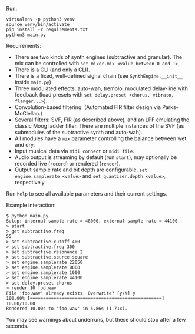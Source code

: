 Run:

    virtualenv -p python3 venv
    source venv/bin/activate
    pip install -r requirements.txt
    python3 main.py

Requirements:
- There are two kinds of synth engines (subtractive and granular). The mix can be controlled with `set mixer.mix <value between 0 and 1>`.
- There is a CLI (and only a CLI).
- There is a fixed, well-defined signal chain (see `SynthEngine.__init__` inside `main.py`)
- Three modulated effects: auto-wah, tremolo, modulated delay-line with feedback (load presets with `set delay.preset <chorus, vibrato, flanger...>`).
- Convolution-based filtering. (Automated FIR filter design via Parks-McClellan.)
- Several filters: SVF, FIR (as described above), and an LPF emulating the classic Moog ladder filter. There are multiple instances of the SVF (as submodules of the subtractive synth and auto-wah).
- All modules have a `mix` parameter controlling the balance between wet and dry.
- Input musical data via `midi connect` or `midi file`.
- Audio output is streaming by default (run `start`), may optionally be recorded live (`record`) or rendered (`render`).
- Output sample rate and bit depth are configurable. `set engine.samplerate <value>` and `set quantizer.depth <value>`, respectively.

Run `help` to see all available parameters and their current settings.

Example interaction:

    $ python main.py
    Setup: internal sample rate = 48000, external sample rate = 44100
    > start
    > get subtractive.freq
    55
    > set subtractive.cutoff 400
    > set subtractive.freq 300
    > set subtractive.resonance 2
    > set subtractive.source square
    > set engine.samplerate 22050
    > set engine.samplerate 8000
    > set engine.samplerate 1000
    > set engine.samplerate 44100
    > set delay.preset chorus
    > render 10 foo.wav
    File 'foo.wav' already exists. Overwrite? [y/N] y
    100.00% [==================================================]  10.00/10.00
    Rendered 10.00s to 'foo.wav' in 5.86s (1.71x).

You may see warnings about underruns, but these should stop after a few seconds.